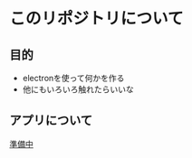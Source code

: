 
# このリポジトリについて

## 目的
 - electronを使って何かを作る
 - 他にもいろいろ触れたらいいな

## アプリについて

[準備中](https://tttmiura.github.io/tttmiura.node/ "どんなアプリ作るか決めてないし")
